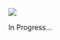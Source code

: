 ![](https://travis-ci.com/e-oj/Sphinx.svg?token=Gnqxfd5LJTHA77HvRWKi&branch=master)


In Progress...